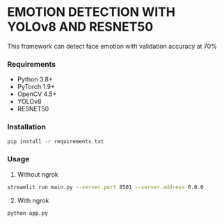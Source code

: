 # EMOTION DETECTION WITH YOLOv8 AND RESNET50 
This framework can detect face emotion with validation accuracy at 70% 
### Requirements
- Python 3.8+
- PyTorch 1.9+
- OpenCV 4.5+
- YOLOv8
- RESNET50

### Installation
```bash
pip install -r requirements.txt
```
### Usage
1. Without ngrok 
```bash
streamlit run main.py --server.port 8501 --server.address 0.0.0
```
2. With ngrok
```bash
python app.py
```

